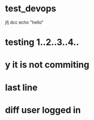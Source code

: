 # test_devops
jfj
dcc
echo "hello"
# testing 1..2..3..4..
# y it is not commiting
# last line
# diff user logged in 
